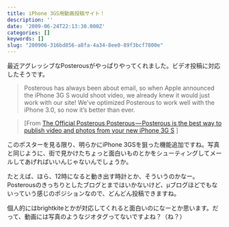 ```yaml
---
title: iPhone 3GS用動画投稿サイト！
description: ''
date: '2009-06-24T22:13:30.000Z'
categories: []
keywords: []
slug: "200906-316bd856-a8fa-4a34-8ee0-89f3bcf7800e"
---
```

最近アグレッシブなPosterousがやっぱりやってくれました。ビデオ投稿に対応したそうです。

> Posterous has always been about email, so when Apple announced the iPhone 3G S would shoot video, we already knew it would just work with our site! We’ve optimized Posterous to work well with the iPhone 3.0, so now it’s better than ever.

> \[From [The Official Posterous Posterous — Posterous is the best way to publish video and photos from your new iPhone 3G S](http://blog.posterous.com/posterous-is-the-best-way-to-publish-video-an-0) \]

このポスターを見る限り、明らかにiPhone 3GSを狙った機能追加ですね。写真と同じように、街で見かけたちょっと面白いものとかをシューティングしてメールしてあげればいいんじゃないんでしょうか。

たとえば、ほら、12時になると動き出す時計とか、そういうのかなー。Posterousのきっちりとしたブログとまではいかないけど、μブログほどでもないっていう感じのポジションなので、どんどん投稿できますね。

個人的にはbrightkiteとかが対応してくれると面白いのになーとか思います。だって、動画には写真のようなジオタグってないですよね？（ね？）